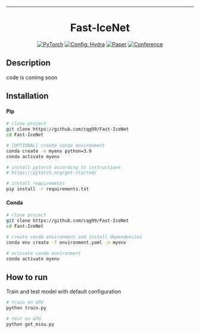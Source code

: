 ______________________________________________________________________

<div align="center">

# Fast-IceNet

<a href="https://pytorch.org/get-started/locally/"><img alt="PyTorch" src="https://img.shields.io/badge/PyTorch-ee4c2c?logo=pytorch&logoColor=white"></a>
<a href="https://hydra.cc/"><img alt="Config: Hydra" src="https://img.shields.io/badge/Config-Hydra-89b8cd"></a>
[![Paper](http://img.shields.io/badge/paper-arxiv.1001.2234-B31B1B.svg)](https://www.nature.com/articles/nature14539)
[![Conference](http://img.shields.io/badge/AnyConference-year-4b44ce.svg)](https://papers.nips.cc/paper/2020)

</div>

## Description

code is coming soon

## Installation

#### Pip

```bash
# clone project
git clone https://github.com/cqg99/Fast-IceNet
cd Fast-IceNet

# [OPTIONAL] create conda environment
conda create -n myenv python=3.9
conda activate myenv

# install pytorch according to instructions
# https://pytorch.org/get-started/

# install requirements
pip install -r requirements.txt
```

#### Conda

```bash
# clone project
git clone https://github.com/cqg99/Fast-IceNet
cd Fast-IceNet

# create conda environment and install dependencies
conda env create -f environment.yaml -n myenv

# activate conda environment
conda activate myenv
```

## How to run

Train and test model with default configuration

```bash
# train on GPU
python train.py

# test on GPU
python get_miou.py
```

